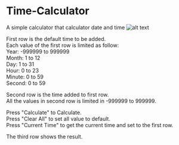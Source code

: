 # Time-Calculator
A simple calculator that calculator date and time
![alt text](https://raw.githubusercontent.com/H-W-Chang/Time-Calculator/master/time-calculator.jpg)

First row is the default time to be added.<br />
Each value of the first row is limited as follow:<br />
Year: -999999 to 999999<br />
Month: 1 to 12<br />
Day: 1 to 31<br />
Hour: 0 to 23<br />
Minute: 0 to 59<br />
Second: 0 to 59<br />

Second row is the time added to first row.<br />
All the values in second row is limited in -999999 to 999999.<br />

Press "Calculate" to Calculate.<br />
Press "Clear All" to set all value to default.<br />
Press "Current Time" to get the current time and set to the first row.<br />

The third row shows the result.
